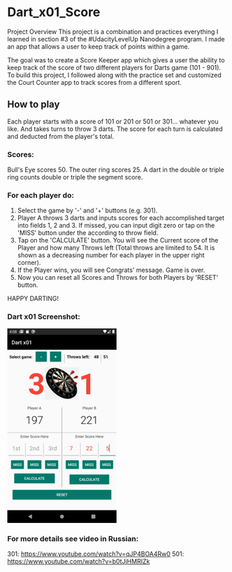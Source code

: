 # Dart_x01_Score

Project Overview
This project is a combination and practices everything I learned in section #3 of the #UdacityLevelUp Nanodegree program. I made an app that allows a user to keep track of points within a game.

The goal was to create a Score Keeper app which gives a user the ability to keep track of the score of two different players for Darts game (101 - 901). 
To build this project, I followed along with the practice set and customized the Court Counter app to track scores from a different sport.

## How to play

Each player starts with a score of 101 or 201 or 501 or 301... whatever you like. And takes turns to throw 3 darts. 
The score for each turn is calculated and deducted from the player's total. 

### Scores:
Bull's Eye scores 50.
The outer ring scores 25.
A dart in the double or triple ring counts double or triple the segment score.

### For each player do:
1. Select the game by '-' and '+' buttons (e.g. 301).
2. Player A throws 3 darts and inputs scores for each accomplished target into fields 1, 2 and 3. If missed, you can input digit zero or tap on the 'MISS' button under the according to throw field.
3. Tap on the 'CALCULATE' button. You will see the Current score of the Player and how many Throws left (Total throws are limited to 54. It is shown as a decreasing number for each player in the upper right corner).
4. If the Player wins, you will see Congrats' message. Game is over.
5. Now you can reset all Scores and Throws for both Players by 'RESET' button.

HAPPY DARTING!

### Dart x01 Screenshot:
<img src="https://github.com/mobilotest/Dart_x01_Score/blob/master/images/Screenshot.png" width = 250>


### For more details see video in Russian:
301: https://www.youtube.com/watch?v=qJP4BOA4Rw0
501: https://www.youtube.com/watch?v=b0tJjHMRIZk
